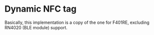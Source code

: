 # Dynamic NFC tag

Basically, this implementation is a copy of the one for F401RE, excluding RN4020 (BLE module) support.

